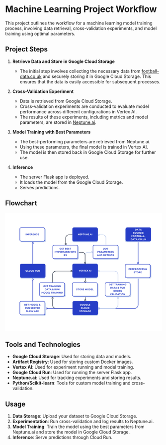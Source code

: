 # Machine Learning Project Workflow

This project outlines the workflow for a machine learning model training process, involving data retrieval, cross-validation experiments, and model training using optimal parameters.

## Project Steps

1. **Retrieve Data and Store in Google Cloud Storage**
    - The initial step involves collecting the necessary data from [football-data.co.uk](https://www.football-data.co.uk/) and securely storing it in Google Cloud Storage. This ensures that the data is easily accessible for subsequent processes.

2. **Cross-Validation Experiment**
    - Data is retrieved from Google Cloud Storage.
    - Cross-validation experiments are conducted to evaluate model performance across different configurations in Vertex AI.
    - The results of these experiments, including metrics and model parameters, are stored in [Neptune.ai](https://neptune.ai).

3. **Model Training with Best Parameters**
    - The best-performing parameters are retrieved from Neptune.ai.
    - Using these parameters, the final model is trained in Vertex AI.
    - The model is then stored back in Google Cloud Storage for further use.

4. **Inference**
    - The server Flask app is deployed.
    - It loads the model from the Google Cloud Storage.
    - Serves predictions.

## Flowchart

![Football match predictor Flowchart.png](Football%20match%20predictor%20Flowchart.png)

## Tools and Technologies

- **Google Cloud Storage**: Used for storing data and models.
- **Artifact Registry**: Used for storing custom Docker images.
- **Vertex AI**: Used for experiment running and model training.
- **Google Cloud Run**: Used for running the server Flask app.
- **Neptune.ai**: Used for tracking experiments and storing results.
- **Python/Scikit-learn**: Tools for custom model training and cross-validation.

## Usage

1. **Data Storage**: Upload your dataset to Google Cloud Storage.
2. **Experimentation**: Run cross-validation and log results to Neptune.ai.
3. **Model Training**: Train the model using the best parameters from Neptune.ai and store the model in Google Cloud Storage.
4. **Inference**: Serve predictions through Cloud Run.
